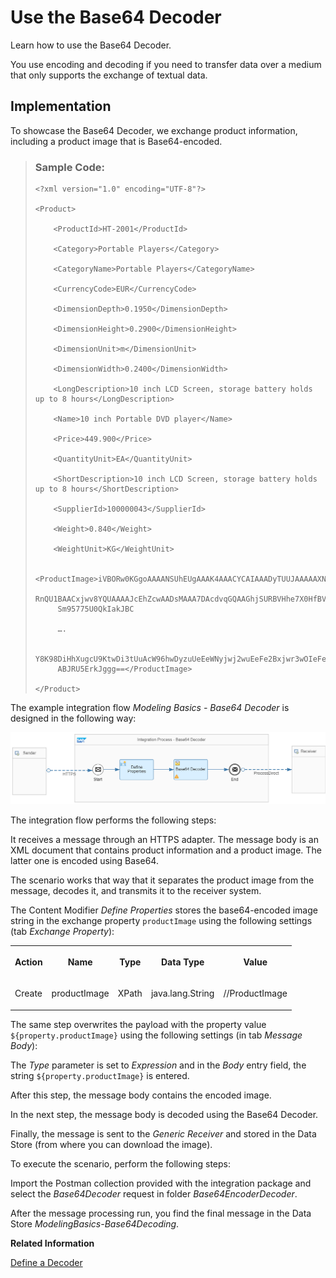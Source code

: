 <!-- loio11b070ddb79c42d0ba22476cbf45f426 -->

# Use the Base64 Decoder

Learn how to use the Base64 Decoder.

You use encoding and decoding if you need to transfer data over a medium that only supports the exchange of textual data.



<a name="loio11b070ddb79c42d0ba22476cbf45f426__section_wkl_v5k_cnb"/>

## Implementation

To showcase the Base64 Decoder, we exchange product information, including a product image that is Base64-encoded.

> ### Sample Code:  
> ```
> <?xml version="1.0" encoding="UTF-8"?> 
> 
> <Product> 
> 
>     <ProductId>HT-2001</ProductId> 
> 
>     <Category>Portable Players</Category> 
> 
>     <CategoryName>Portable Players</CategoryName> 
> 
>     <CurrencyCode>EUR</CurrencyCode> 
> 
>     <DimensionDepth>0.1950</DimensionDepth> 
> 
>     <DimensionHeight>0.2900</DimensionHeight> 
> 
>     <DimensionUnit>m</DimensionUnit> 
> 
>     <DimensionWidth>0.2400</DimensionWidth> 
> 
>     <LongDescription>10 inch LCD Screen, storage battery holds up to 8 hours</LongDescription> 
> 
>     <Name>10 inch Portable DVD player</Name> 
> 
>     <Price>449.900</Price> 
> 
>     <QuantityUnit>EA</QuantityUnit> 
> 
>     <ShortDescription>10 inch LCD Screen, storage battery holds up to 8 hours</ShortDescription> 
> 
>     <SupplierId>100000043</SupplierId> 
> 
>     <Weight>0.840</Weight> 
> 
>     <WeightUnit>KG</WeightUnit>                  
> 
>     <ProductImage>iVBORw0KGgoAAAANSUhEUgAAAK4AAACYCAIAAADyTUUJAAAAAXNSR0IArs4c6QAAAA 
>      RnQU1BAACxjwv8YQUAAAAJcEhZcwAADsMAAA7DAcdvqGQAAGhjSURBVHhe7X0HfBVV+rarQHrvvfee3N6 
>      Sm95775U0QkIakJBC 
> 
>      …. 
> 
>      Y8K98DiHhXugcU9KtwDi3tUuAcW96hwDyzuUeEeWNyjwj2wuEeFe2Bxjwr3wOIeFe6Bwbff/j8UG8q8KHi6vgAAA 
>      ABJRU5ErkJggg==</ProductImage> 
> 
> </Product> 
> ```

The example integration flow *Modeling Basics - Base64 Decoder* is designed in the following way:

![](images/Base64_Decoder_Flow_9b55f28.png)

The integration flow performs the following steps:

It receives a message through an HTTPS adapter. The message body is an XML document that contains product information and a product image. The latter one is encoded using Base64.

The scenario works that way that it separates the product image from the message, decodes it, and transmits it to the receiver system.

The Content Modifier *Define Properties* stores the base64-encoded image string in the exchange property `productImage` using the following settings \(tab *Exchange Property*\):


<table>
<tr>
<th valign="top">

Action



</th>
<th valign="top">

Name



</th>
<th valign="top">

Type



</th>
<th valign="top">

Data Type



</th>
<th valign="top">

Value



</th>
</tr>
<tr>
<td valign="top">

Create



</td>
<td valign="top">

productImage



</td>
<td valign="top">

XPath



</td>
<td valign="top">

java.lang.String



</td>
<td valign="top">

//ProductImage



</td>
</tr>
</table>

The same step overwrites the payload with the property value `${property.productImage}` using the following settings \(in tab *Message Body*\):

The *Type* parameter is set to *Expression* and in the *Body* entry field, the string `${property.productImage}` is entered.

After this step, the message body contains the encoded image.

In the next step, the message body is decoded using the Base64 Decoder.

Finally, the message is sent to the *Generic Receiver* and stored in the Data Store \(from where you can download the image\).

To execute the scenario, perform the following steps:

Import the Postman collection provided with the integration package and select the *Base64Decoder* request in folder *Base64EncoderDecoder*.

After the message processing run, you find the final message in the Data Store *ModelingBasics-Base64Decoding*.

**Related Information**  


[Define a Decoder](define-a-decoder-c95697a.md "You use this task to decode the message received over the network to retrieve original data.")

